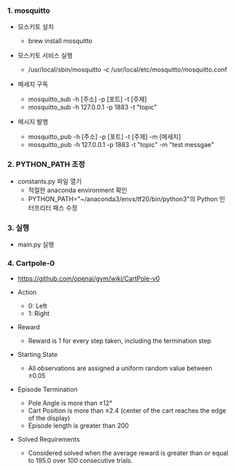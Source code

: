 ### 1. mosquitto
- 모스키토 설치
  - brew install mosquitto

- 모스키토 서비스 실행
  - /usr/local/sbin/mosquitto -c /usr/local/etc/mosquitto/mosquitto.conf
  
- 메세지 구독
  - mosquitto_sub -h [주소] -p [포트] -t [주제]
  - mosquitto_sub -h 127.0.0.1 -p 1883 -t "topic"

- 메시지 발행
  - mosquitto_pub -h [주소] -p [포트] -t [주제] -m [메세지]
  - mosquitto_pub -h 127.0.0.1 -p 1883 -t "topic" -m "test messgae"
  
### 2. PYTHON_PATH 조정
- constants.py 파일 열기
  - 적절한 anaconda environment 확인
  - PYTHON_PATH="~/anaconda3/envs/tf20/bin/python3"의 Python 인터프리터 패스 수정
  
### 3. 실행
- main.py 실행

### 4. Cartpole-0
- https://github.com/openai/gym/wiki/CartPole-v0

- Action
  - 0: Left
  - 1: Right
  
- Reward
  - Reward is 1 for every step taken, including the termination step

- Starting State
  - All observations are assigned a uniform random value between ±0.05

- Episode Termination
  - Pole Angle is more than ±12°
  - Cart Position is more than ±2.4 (center of the cart reaches the edge of the display)
  - Episode length is greater than 200

- Solved Requirements
  - Considered solved when the average reward is greater than or equal to 195.0 over 100 consecutive trials.